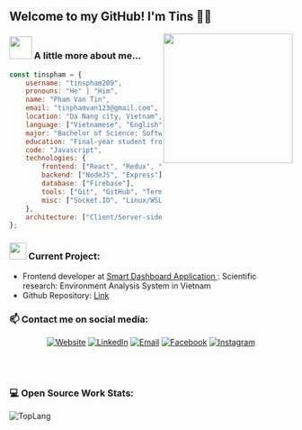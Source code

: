 ## Welcome to my GitHub! I'm Tins 👨‍💻

<img align='right' src="https://media.giphy.com/media/M9gbBd9nbDrOTu1Mqx/giphy.gif" width="230">

### <img src="https://media.giphy.com/media/VgCDAzcKvsR6OM0uWg/giphy.gif" width="40"> A little more about me...

```js
const tinspham = {
	username: "tinspham209",
	pronouns: "He" | "Him",
	name: "Pham Van Tin",
	email: "tinphamvan123@gmail.com",
	location: "Da Nang city, Vietnam",
	language: ["Vietnamese", "English"],
	major: "Bachelor of Science: Software Engineering",
	education: "Final-year student from Duy Tan University",
	code: "Javascript",
	technologies: {
		frontend: ["React", "Redux", "styled-components", "Material-UI"],
		backend: ["NodeJS", "Express"],
		database: ["Firebase"],
		tools: ["Git", "GitHub", "Terminal"],
		misc: ["Socket.IO", "Linux/WSL2", "Photoshop"],
	},
	architecture: ["Client/Server-side rendering", "MVC Model"],
};
```

### <img src="https://media.giphy.com/media/WUlplcMpOCEmTGBtBW/giphy.gif" width="30"> Current Project:

- Frontend developer at <a href="http://sda-research.ml/">Smart Dashboard Application </a>: Scientific research: Environment Analysis System in Vietnam
- Github Repository: <a href="http://github.com/sdateamdtu2020/"> Link </a>

### 📫 Contact me on social media:

<p align="center">
<a href="https://tinspham.info/" target="_blank"><img alt="Website" src="https://img.shields.io/badge/Website-www.tinspham.info-ff69b4?style=flat&logo=google-chrome"></a>
<a href="https://www.linkedin.com/in/phamvantins/" target="_blank"><img alt="LinkedIn" src="https://img.shields.io/badge/LinkedIn-@phamvantins-blue?style=flat&logo=linkedin"></a>
<a href="mailto:tinphamvan123@gmail.com"><img alt="Email" src="https://img.shields.io/badge/Email-tinphamvan123@gmail.com-orange?style=flat&logo=gmail"></a>
<a href="https://www.facebook.com/tinspham.209" target="_blank"><img alt="Facebook" src="https://img.shields.io/badge/Facebook-tinspham.209-blue?style=flat&logo=facebook"></a>
<a href="https://www.instagram.com/phamthitins/" target="_blank"><img alt="Instagram" src="https://img.shields.io/badge/Instagram-phamthitins-blueviolet?style=flat&logo=instagram"></a>
</p>
<br />
<br />

### 💻 Open Source Work Stats:

<img align="left" alt="TopLang" src="https://github-readme-stats.vercel.app/api?username=tinspham209" />

[website]: https://tinspham.info
[facebook]: https://fb.com/tinspham.209
[instagram]: https://instagram.com/phamthitins
[youtube]: https://www.youtube.com/channel/UC7Yl-1r1qQwSB1Rej2UlaNQ/
[linkedin]: https://www.linkedin.com/in/phamvantins/
